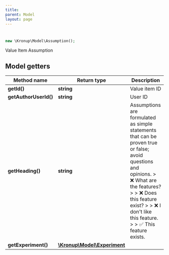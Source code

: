 ```yaml
---
title: 
parent: Model
layout: page
---
```


# 

```php
new \Kronup\Model\Assumption();
```

Value Item Assumption

## Model getters

Method name | Return type | Description
------------ | ------------- | -------------
**getId()** | **string** | Value item ID
**getAuthorUserId()** | **string** | User ID
**getHeading()** | **string** | Assumptions are formulated as simple statements that can be proven true or false; avoid questions and opinions.  > ❌ What are the features? >  > ❌ Does this feature exist? >  > ❌ I don't like this feature. >  > ✅ This feature exists.
**getExperiment()** | [**\Kronup\Model\Experiment**](../Experiment) | 

